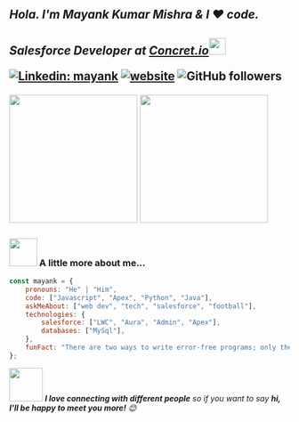 
<h2><em>Hola. I'm Mayank Kumar Mishra & I ❤️ code.</em></h2>
<h2>

<p><em>Salesforce Developer at <a href="https://www.concret.io//">Concret.io</a><img src="https://media.giphy.com/media/WUlplcMpOCEmTGBtBW/giphy.gif" width="30"> 
</em></p>




[![Linkedin: mayank](https://img.shields.io/badge/-mayank-blue?style=flat-square&logo=Linkedin&logoColor=white&link=https://www.linkedin.com/in/mayank-kumar-mishra/)](https://www.linkedin.com/in/mayank-kumar-mishra/)
[![website](https://img.shields.io/badge/Website-46a2f1.svg?&style=flat-square&logo=Google-Chrome&logoColor=white&link=https://mayank-1-2.github.io/portfolio/)](https://mayank-1-2.github.io/portfolio/)
![GitHub followers](https://img.shields.io/github/followers/mayank-1-2?label=Follow&style=social)

<img src="https://media.giphy.com/media/M9gbBd9nbDrOTu1Mqx/giphy.gif" width="230">
<img src="https://media.giphy.com/media/W0zdb3aCM43XuRaKN3/giphy.gif" width="230">

### <img src="https://media.giphy.com/media/VgCDAzcKvsR6OM0uWg/giphy.gif" width="50"> A little more about me...  

```javascript
const mayank = {
    pronouns: "He" | "Him",
    code: ["Javascript", "Apex", "Python", "Java"],
    askMeAbout: ["web dev", "tech", "salesforce", "football"],
    technologies: {
        salesforce: ["LWC", "Aura", "Admin", "Apex"],
        databases: ["MySql"],
    },
    funFact: "There are two ways to write error-free programs; only the third one works"
};
```

<img src="https://media.giphy.com/media/LnQjpWaON8nhr21vNW/giphy.gif" width="60"> <em><b>I love connecting with different people</b> so if you want to say <b>hi, I'll be happy to meet you more!</b> 😊</em>

